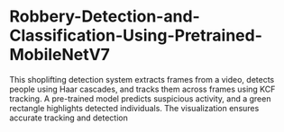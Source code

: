 # Robbery-Detection-and-Classification-Using-Pretrained-MobileNetV7
This shoplifting detection system extracts frames from a video, detects people using Haar cascades, and tracks them across frames using KCF tracking. A pre-trained model predicts suspicious activity, and a green rectangle highlights detected individuals. The visualization ensures accurate tracking and detection
